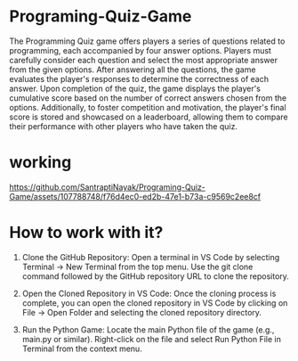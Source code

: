 # Programing-Quiz-Game
The Programming Quiz game offers players a series of questions related to programming, each accompanied by four answer options. Players must carefully consider each question and select the most appropriate answer from the given options. After answering all the questions, the game evaluates the player's responses to determine the correctness of each answer. Upon completion of the quiz, the game displays the player's cumulative score based on the number of correct answers chosen from the options. Additionally, to foster competition and motivation, the player's final score is stored and showcased on a leaderboard, allowing them to compare their performance with other players who have taken the quiz.


# working

https://github.com/SantraptiNayak/Programing-Quiz-Game/assets/107788748/f76d4ec0-ed2b-47e1-b73a-c9569c2ee8cf


# How to work with it?

1. Clone the GitHub Repository: Open a terminal in VS Code by selecting Terminal -> New Terminal from the top menu. Use the git clone command followed by the GitHub repository URL to clone the repository.

2. Open the Cloned Repository in VS Code: Once the cloning process is complete, you can open the cloned repository in VS Code by clicking on File -> Open Folder and selecting the cloned repository directory.

3. Run the Python Game: Locate the main Python file of the game (e.g., main.py or similar). Right-click on the file and select Run Python File in Terminal from the context menu.
